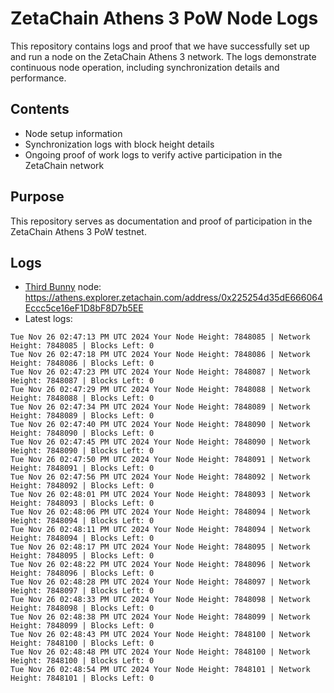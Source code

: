 # ZetaChain Athens 3 PoW Node Logs
This repository contains logs and proof that we have successfully set up and run a node on the ZetaChain Athens 3 network. The logs demonstrate continuous node operation, including synchronization details and performance.

## Contents
- Node setup information
- Synchronization logs with block height details
- Ongoing proof of work logs to verify active participation in the ZetaChain network

## Purpose
This repository serves as documentation and proof of participation in the ZetaChain Athens 3 PoW testnet.

## Logs

- [Third Bunny](https://thirdbunny.xyz/) node: https://athens.explorer.zetachain.com/address/0x225254d35dE666064Eccc5ce16eF1D8bF8D7b5EE
- Latest logs:
```
Tue Nov 26 02:47:13 PM UTC 2024 Your Node Height: 7848085 | Network Height: 7848085 | Blocks Left: 0
Tue Nov 26 02:47:18 PM UTC 2024 Your Node Height: 7848086 | Network Height: 7848086 | Blocks Left: 0
Tue Nov 26 02:47:23 PM UTC 2024 Your Node Height: 7848087 | Network Height: 7848087 | Blocks Left: 0
Tue Nov 26 02:47:29 PM UTC 2024 Your Node Height: 7848088 | Network Height: 7848088 | Blocks Left: 0
Tue Nov 26 02:47:34 PM UTC 2024 Your Node Height: 7848089 | Network Height: 7848089 | Blocks Left: 0
Tue Nov 26 02:47:40 PM UTC 2024 Your Node Height: 7848090 | Network Height: 7848090 | Blocks Left: 0
Tue Nov 26 02:47:45 PM UTC 2024 Your Node Height: 7848090 | Network Height: 7848090 | Blocks Left: 0
Tue Nov 26 02:47:50 PM UTC 2024 Your Node Height: 7848091 | Network Height: 7848091 | Blocks Left: 0
Tue Nov 26 02:47:56 PM UTC 2024 Your Node Height: 7848092 | Network Height: 7848092 | Blocks Left: 0
Tue Nov 26 02:48:01 PM UTC 2024 Your Node Height: 7848093 | Network Height: 7848093 | Blocks Left: 0
Tue Nov 26 02:48:06 PM UTC 2024 Your Node Height: 7848094 | Network Height: 7848094 | Blocks Left: 0
Tue Nov 26 02:48:11 PM UTC 2024 Your Node Height: 7848094 | Network Height: 7848094 | Blocks Left: 0
Tue Nov 26 02:48:17 PM UTC 2024 Your Node Height: 7848095 | Network Height: 7848095 | Blocks Left: 0
Tue Nov 26 02:48:22 PM UTC 2024 Your Node Height: 7848096 | Network Height: 7848096 | Blocks Left: 0
Tue Nov 26 02:48:28 PM UTC 2024 Your Node Height: 7848097 | Network Height: 7848097 | Blocks Left: 0
Tue Nov 26 02:48:33 PM UTC 2024 Your Node Height: 7848098 | Network Height: 7848098 | Blocks Left: 0
Tue Nov 26 02:48:38 PM UTC 2024 Your Node Height: 7848099 | Network Height: 7848099 | Blocks Left: 0
Tue Nov 26 02:48:43 PM UTC 2024 Your Node Height: 7848100 | Network Height: 7848100 | Blocks Left: 0
Tue Nov 26 02:48:48 PM UTC 2024 Your Node Height: 7848100 | Network Height: 7848100 | Blocks Left: 0
Tue Nov 26 02:48:54 PM UTC 2024 Your Node Height: 7848101 | Network Height: 7848101 | Blocks Left: 0
```
